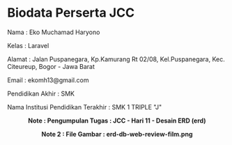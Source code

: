 # Biodata Perserta JCC

<p>Nama : Eko Muchamad Haryono</p>
<p>Kelas : Laravel</p>
<p>Alamat : Jalan Puspanegara, Kp.Kamurang Rt 02/08, Kel.Puspanegara, Kec. Citeureup, Bogor - Jawa Barat</p>
<p>Email : <a>ekomh13@gmail.com</a></p>
<p>Pendidikan Akhir : SMK</p>
<p>Nama Institusi Pendidikan Terakhir : SMK 1 TRIPLE "J"</p>
<p><b><center>Note : Pengumpulan Tugas : JCC - Hari 11 - Desain ERD (erd)</center></b></p>
<p><b><center>Note 2 : File Gambar : erd-db-web-review-film.png</center></b></p>
